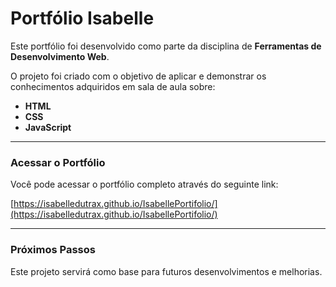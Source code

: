 # Portfólio Isabelle

Este portfólio foi desenvolvido como parte da disciplina de **Ferramentas de Desenvolvimento Web**.

O projeto foi criado com o objetivo de aplicar e demonstrar os conhecimentos adquiridos em sala de aula sobre:
- **HTML**
- **CSS**
- **JavaScript**

---

### Acessar o Portfólio

Você pode acessar o portfólio completo através do seguinte link:

[https://isabelledutrax.github.io/IsabellePortifolio/](https://isabelledutrax.github.io/IsabellePortifolio/)

---

### Próximos Passos

Este projeto servirá como base para futuros desenvolvimentos e melhorias.

